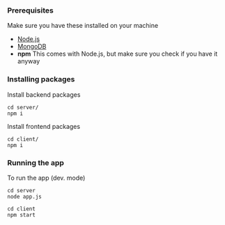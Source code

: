### Prerequisites

Make sure you have these installed on your machine

* [Node.js](https://nodejs.org/en/download/)
* [MongoDB](https://www.mongodb.com)
* **npm** This comes with Node.js, but make sure you check if you have it anyway

### Installing packages

Install backend packages

```
cd server/
npm i
```

Install frontend packages

```
cd client/
npm i
```

### Running the app

To run the app (dev. mode)

```
cd server
node app.js

cd client
npm start
```